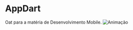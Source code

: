 # AppDart
Oat para a matéria de Desenvolvimento Mobile.
![Animação](https://github.com/IasmineSilva/AppDart/assets/72636308/4c1ec7a0-458d-4839-83a4-611dbe8762b6)

